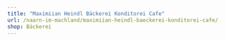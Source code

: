 ```yaml
---
title: "Maximiian Heindl Bäckerei Konditorei Cafe"
url: /naarn-im-machland/maximiian-heindl-baeckerei-konditorei-cafe/
shop: Bäckerei
---
```


